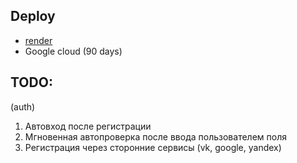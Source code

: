 ## Deploy
* [render](https://render.com/)
* Google cloud (90 days)

## TODO:
(auth)
1. Автовход после регистрации
2. Мгновенная автопроверка после ввода пользователем поля
3. Регистрация через сторонние сервисы (vk, google, yandex)